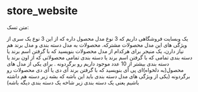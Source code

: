 # store_website
متن تسک:

یک وبسایت فروشگاهی داریم که 3 نوع مدل محصول داره که از این 3 نوع  یک سری
از ویژگی های این مدل محصولات مشترکه.
محصولات به مدل دسته بندی و مدل برند هم نیاز دارن، یک منیجر برای هرکدام
از مدل محصولات بنویسید که با گرفتن اسم برند یا دسته بندی تمامی  که با
گرفتن اسم برند یا دسته بندی تمامی محصولاتی که از اون برند یا دسته بندی
بیشتر از 10 عدد موجود داریم رو برگردونه .
برای یکی از مدل های محصول(به دلخواه)ای پی آی بنویسید که با گرفتن برند آی
دی یا آی دی محصولات رو برگردونه
(یکی از ویژگی های مدل دسته بندی باید این باشه که بشه زیر دسته هم داشته
باشیم یعنی یک دسته بندی زیر شاخه یک دسته بندی دیگه باشه)
